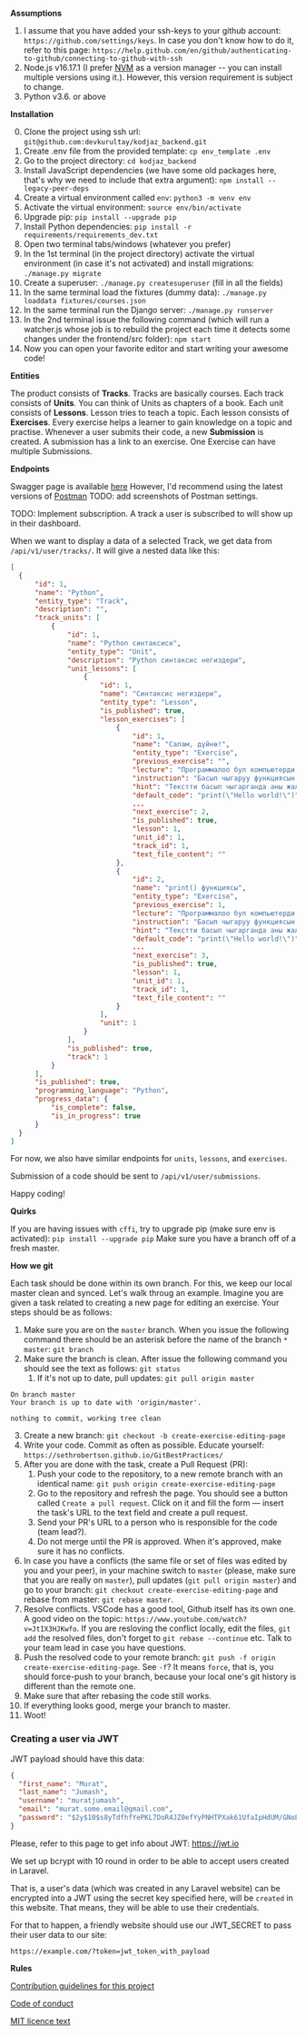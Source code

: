**Assumptions**

1. I assume that you have added your ssh-keys to your github account: `https://github.com/settings/keys`. In case you don't know how to do it, refer to this page: `https://help.github.com/en/github/authenticating-to-github/connecting-to-github-with-ssh`
2. Node.js v16.17.1 (I prefer [NVM](https://github.com/nvm-sh/nvm) as a version manager -- you can install multiple versions using it.). However, this version requirement is subject to change.
3. Python v3.6. or above

**Installation**

0. Clone the project using ssh url: `git@github.com:devkurultay/kodjaz_backend.git`
1. Create .env file from the provided template: `cp env_template .env`
2. Go to the project directory: `cd kodjaz_backend`
3. Install JavaScript dependencies (we have some old packages here, that's why we need to include that extra argument): `npm install --legacy-peer-deps`
4. Create a virtual environment called `env`: `python3 -m venv env`
5. Activate the virtual environment: `source env/bin/activate`
6. Upgrade pip: `pip install --upgrade pip`
7. Install Python dependencies: `pip install -r requirements/requirements_dev.txt`
8. Open two terminal tabs/windows (whatever you prefer)
9. In the 1st terminal (in the project directory) activate the virtual environment (in case it's not activated) and install migrations: `./manage.py migrate`
10. Create a superuser: `./manage.py createsuperuser` (fill in all the fields)
11. In the same terminal load the fixtures (dummy data): `./manage.py loaddata fixtures/courses.json`
12. In the same terminal run the Django server: `./manage.py runserver`
13. In the 2nd terminal issue the following command (which will run a watcher.js whose job is to rebuild the project each time it detects some changes under the frontend/src folder): `npm start`
14. Now you can open your favorite editor and start writing your awesome code!


**Entities**

The product consists of __Tracks__. Tracks are basically courses.
Each track consists of __Units__. You can think of Units as chapters of a book.
Each unit consists of __Lessons__. Lesson tries to teach a topic.
Each lesson consists of __Exercises__. Every exercise helps a learner to gain knowledge on a topic and practise.
Whenever a user submits their code, a new __Submission__ is created. A submission has a link to an exercise. One Exercise can have multiple Submissions.


**Endpoints**

Swagger page is available [here](https://backend.kodjaz.com/swagger/)
However, I'd recommend using the latest versions of [Postman](https://www.postman.com/downloads/)
TODO: add screenshots of Postman settings.

TODO: Implement subscription. A track a user is subscribed to will show up in their dashboard.

When we want to display a data of a selected Track, we get data from `/api/v1/user/tracks/`.
It will give a nested data like this:
```json
[
  {
      "id": 1,
      "name": "Python",
      "entity_type": "Track",
      "description": "",
      "track_units": [
          {
              "id": 1,
              "name": "Python синтаксиси",
              "entity_type": "Unit",
              "description": "Python синтаксис негиздери",
              "unit_lessons": [
                  {
                      "id": 1,
                      "name": "Синтаксис негиздери",
                      "entity_type": "Lesson",
                      "is_published": true,
                      "lesson_exercises": [
                          {
                              "id": 1,
                              "name": "Салам, дүйнө!",
                              "entity_type": "Exercise",
                              "previous_exercise": "",
                              "lecture": "Программалоо бул компьютерди колдонуучу...",
                              "instruction": "Басып чыгаруу функциясын колдонуп, терминалга...",
                              "hint": "Текстти басып чыгарганда аны жалгыз (') же кош (\") тырмакчага алышыңыз керек.",
                              "default_code": "print(\"Hello world!\")",
                              ...
                              "next_exercise": 2,
                              "is_published": true,
                              "lesson": 1,
                              "unit_id": 1,
                              "track_id": 1,
                              "text_file_content": ""
                          },
                          {
                              "id": 2,
                              "name": "print() функциясы",
                              "entity_type": "Exercise",
                              "previous_exercise": 1,
                              "lecture": "Программалоо бул компьютерди колдонуучу...",
                              "instruction": "Басып чыгаруу функциясын колдонуп, терминалга...",
                              "hint": "Текстти басып чыгарганда аны жалгыз (') же кош (\") тырмакчага алышыңыз керек.",
                              "default_code": "print(\"Hello world!\")",
                              ...
                              "next_exercise": 3,
                              "is_published": true,
                              "lesson": 1,
                              "unit_id": 1,
                              "track_id": 1,
                              "text_file_content": ""
                          }
                      ],
                      "unit": 1
                  }
              ],
              "is_published": true,
              "track": 1
          }
      ],
      "is_published": true,
      "programming_language": "Python",
      "progress_data": {
          "is_complete": false,
          "is_in_progress": true
      }
  }
]
```
For now, we also have similar endpoints for `units`, `lessons`, and `exercises`.

Submission of a code should be sent to `/api/v1/user/submissions`.


Happy coding!

**Quirks**

If you are having issues with `cffi`, try to upgrade pip (make sure env is activated): `pip install --upgrade pip`
Make sure you have a branch off of a fresh master.

**How we git**

Each task should be done within its own branch. For this, we keep our local master clean and synced. Let's walk throug an example. Imagine you are given a task related to creating a new page for editing an exercise. Your steps should be as follows:
1. Make sure you are on the `master` branch. When you issue the following command there should be an asterisk before the name of the branch `* master`: `git branch`
2. Make sure the branch is clean. After issue the following command you should see the text as follows: `git status`
    1. If it's not up to date, pull updates: `git pull origin master`
```
On branch master
Your branch is up to date with 'origin/master'.

nothing to commit, working tree clean
```
3. Create a new branch: `git checkout -b create-exercise-editing-page`
4. Write your code. Commit as often as possible. Educate yourself: `https://sethrobertson.github.io/GitBestPractices/`
5. After you are done with the task, create a Pull Request (PR):
    1. Push your code to the repository, to a new remote branch with an identical name: `git push origin create-exercise-editing-page`
    2. Go to the repository and refresh the page. You should see a button called `Create a pull request`. Click on it and fill the form –– insert the task's URL to the text field and create a pull request.
    3. Send your PR's URL to a person who is responsible for the code (team lead?).
    4. Do not merge until the PR is approved. When it's approved, make sure it has no conflicts.
6. In case you have a conflicts (the same file or set of files was edited by you and your peer), in your machine switch to `master` (please, make sure that you are really on `master`), pull updates (`git pull origin master`) and go to your branch: `git checkout create-exercise-editing-page` and rebase from master: `git rebase master`.
7. Resolve conflicts. VSCode has a good tool, Github itself has its own one. A good video on the topic: `https://www.youtube.com/watch?v=JtIX3HJKwfo`. If you are resloving the conflict locally, edit the files, `git add` the resolved files, don't forget to `git rebase --continue` etc. Talk to your team lead in case you have questions.
8. Push the resolved code to your remote branch: `git push -f origin create-exercise-editing-page`. See `-f`? It means `force`, that is, you should force-push to your branch, because your local one's git history is different than the remote one.
9. Make sure that after rebasing the code still works.
10. If everything looks good, merge your branch to master.
11. Woot!


### Creating a user via JWT

JWT payload should have this data:
```json
{
  "first_name": "Murat",
  "last_name": "Jumash",
  "username": "muratjumash",
  "email": "murat.some.email@gmail.com",
  "password": "$2y$10$s8yTdfhfYePKL7DoR4JZ0efYyPNHTPXak61UfaIpHdUM/GNoEIMlC"
}
```

Please, refer to this page to get info about JWT: https://jwt.io

We set up bcrypt with 10 round in order to be able to accept users created in Laravel.

That is, a user's data (which was created in any Laravel website) can be encrypted into a JWT using the secret key specified here, will be `created` in this website. That means, they will be able to use their credentials.

For that to happen, a friendly website should use our JWT_SECRET to pass their user data to our site:
```
https://example.com/?token=jwt_token_with_payload
```

**Rules**

[Contribution guidelines for this project](CONTRIBUTING.md)


[Code of conduct](CODE_OF_CONDUCT.md)


[MIT licence text](LICENSE)